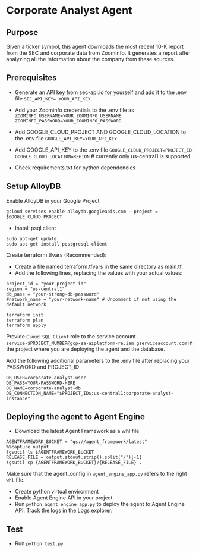 # Corporate Analyst Agent

## Purpose

Given a ticker symbol, this agent downloads the most recent 10-K report from the
SEC and corporate data from Zoominfo. 
It generates a report after analyzing all the information about the company from 
these sources.

## Prerequisites
* Generate an API key from sec-api.io for yourself and add it to the .env file
`SEC_API_KEY= YOUR_API_KEY`
* Add your Zoominfo credentials to the .env file as
`ZOOMINFO_USERNAME=YOUR_ZOOMINFO_USERNAME`
`ZOOMINFO_PASSWORD=YOUR_ZOOMINFO_PASSWORD`
* Add GOOGLE_CLOUD_PROJECT AND GOOGLE_CLOUD_LOCATION to the .env file
`GOOGLE_API_KEY=YOUR_API_KEY`
* Add GOOGLE_API_KEY to the .env file
`GOOGLE_CLOUD_PROJECT=PROJECT_ID`
`GOOGLE_CLOUD_LOCATION=REGION` # currently only us-central1 is supported

* Check requirements.txt for python dependencies

## Setup AlloyDB

Enable AlloyDB in your Google Project
```
gcloud services enable alloydb.googleapis.com --project = $GOOGLE_CLOUD_PROJECT
```

* Install psql client

```
sudo apt-get update
sudo apt-get install postgresql-client
```

Create terraform.tfvars (Recommended):
* Create a file named terraform.tfvars in the same directory as main.tf.
* Add the following lines, replacing the values with your actual values:

```
project_id = "your-project-id"
region = "us-central1"
db_pass = "your-strong-db-password"
#network_name = "your-network-name" # Uncomment if not using the default network
```

```
terraform init
terraform plan
terraform apply
```

Provide `Cloud SQL Client` role to the service account `service-$PROJECT_NUMBER@gcp-sa-aiplatform-re.iam.gserviceaccount.com` in the project where you are deploying the agent and the database.


Add the following additional parameters to the .env file after replacing your PASSWORD and PROJECT_ID

```
DB_USER=corporate-analyst-user
DB_PASS=YOUR-PASSWORD-HERE
DB_NAME=corporate-analyst-db
DB_CONNECTION_NAME="$PROJECT_ID$:us-central1:corporate-analyst-instance"
```


## Deploying the agent to Agent Engine
* Download the latest Agent Framework as a whl file
```
AGENTFRAMEWORK_BUCKET = "gs://agent_framework/latest"
%%capture output
!gsutil ls $AGENTFRAMEWORK_BUCKET
RELEASE_FILE = output.stdout.strip().split("/")[-1]
!gsutil cp {AGENTFRAMEWORK_BUCKET}/{RELEASE_FILE} .
```
Make sure that the agent_config in `agent_engine_app.py` refers to the right `whl` file.

* Create python virtual environment
* Enable Agent Engine API in your project 
* Run `python agent_engine_app.py` to deploy the agent to Agent Engine API. Track the logs in the Logs explorer.

## Test
* Run `python test.py`
